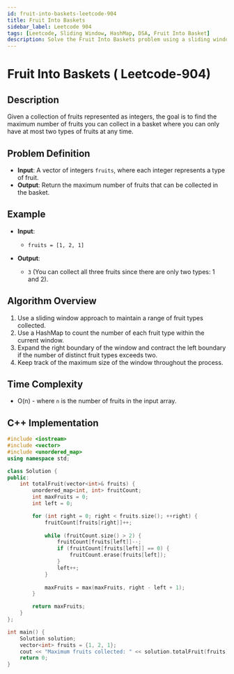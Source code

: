 ```yaml
---
id: fruit-into-baskets-leetcode-904
title: Fruit Into Baskets
sidebar_label: Leetcode 904
tags: [Leetcode, Sliding Window, HashMap, DSA, Fruit Into Basket]
description: Solve the Fruit Into Baskets problem using a sliding window and hash map to collect fruits with at most two types.
---
```


# Fruit Into Baskets ( Leetcode-904)

## Description
Given a collection of fruits represented as integers, the goal is to find the maximum number of fruits you can collect in a basket where you can only have at most two types of fruits at any time.

## Problem Definition
- **Input**: A vector of integers `fruits`, where each integer represents a type of fruit.
- **Output**: Return the maximum number of fruits that can be collected in the basket.

## Example
- **Input**: 
  - `fruits = [1, 2, 1]`
  
- **Output**: 
  - `3` (You can collect all three fruits since there are only two types: 1 and 2).

## Algorithm Overview
1. Use a sliding window approach to maintain a range of fruit types collected.
2. Use a HashMap to count the number of each fruit type within the current window.
3. Expand the right boundary of the window and contract the left boundary if the number of distinct fruit types exceeds two.
4. Keep track of the maximum size of the window throughout the process.

## Time Complexity
- O(n) - where `n` is the number of fruits in the input array.

## C++ Implementation

```cpp
#include <iostream>
#include <vector>
#include <unordered_map>
using namespace std;

class Solution {
public:
    int totalFruit(vector<int>& fruits) {
        unordered_map<int, int> fruitCount;
        int maxFruits = 0;
        int left = 0;

        for (int right = 0; right < fruits.size(); ++right) {
            fruitCount[fruits[right]]++;
            
            while (fruitCount.size() > 2) {
                fruitCount[fruits[left]]--;
                if (fruitCount[fruits[left]] == 0) {
                    fruitCount.erase(fruits[left]);
                }
                left++;
            }
            
            maxFruits = max(maxFruits, right - left + 1);
        }

        return maxFruits;
    }
};

int main() {
    Solution solution;
    vector<int> fruits = {1, 2, 1};
    cout << "Maximum fruits collected: " << solution.totalFruit(fruits) << endl;
    return 0;
}
```
